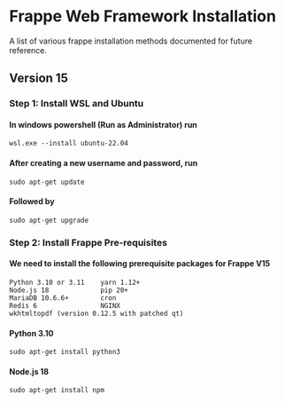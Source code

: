 # Frappe Web Framework Installation
A list of various frappe installation methods documented for future reference.

## Version 15
<h3><b> Step 1: Install WSL and Ubuntu </b></h3>

#### In windows powershell (Run as Administrator) run 
    wsl.exe --install ubuntu-22.04
    
#### After creating a new username and password, run 
    sudo apt-get update

#### Followed by
    sudo apt-get upgrade
      
<h3><b> Step 2: Install Frappe Pre-requisites </b></h3>

#### We need to install the following prerequisite packages for Frappe V15
    Python 3.10 or 3.11    yarn 1.12+  
    Node.js 18             pip 20+ 
    MariaDB 10.6.6+        cron
    Redis 6                NGINX
    wkhtmltopdf (version 0.12.5 with patched qt)

#### Python 3.10
    sudo apt-get install python3

#### Node.js 18
    sudo apt-get install npm
    
